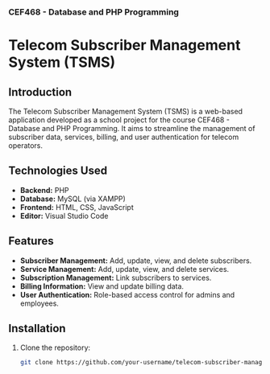 ### CEF468 - Database and PHP Programming

# Telecom Subscriber Management System (TSMS)

## Introduction
The Telecom Subscriber Management System (TSMS) is a web-based application developed as a school project for the course CEF468 - Database and PHP Programming. It aims to streamline the management of subscriber data, services, billing, and user authentication for telecom operators.

## Technologies Used
- **Backend:** PHP
- **Database:** MySQL (via XAMPP)
- **Frontend:** HTML, CSS, JavaScript
- **Editor:** Visual Studio Code

## Features
- **Subscriber Management:** Add, update, view, and delete subscribers.
- **Service Management:** Add, update, view, and delete services.
- **Subscription Management:** Link subscribers to services.
- **Billing Information:** View and update billing data.
- **User Authentication:** Role-based access control for admins and employees.

## Installation
1. Clone the repository:
   ```bash
   git clone https://github.com/your-username/telecom-subscriber-management.git
